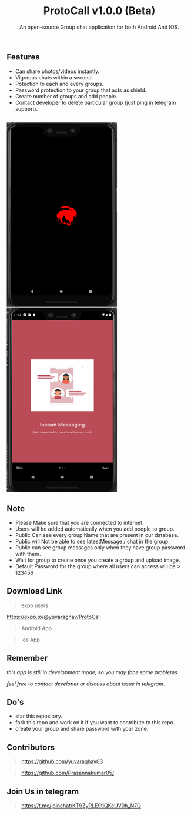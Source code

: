 <h1 align="center">ProtoCall v1.0.0 (Beta) </h1>
<p align="center">An open-source Group chat application for both Android And IOS.</p><br>

## Features
- Can share photos/videos instantly.
- Vigorous chats within a second.
- Potection to each and every groups.
- Password protection to your group that acts as shield.
- Create number of groups and add people.
- Contact developer to delete particular group (just ping in telegram support).

## 
<div style="flexdirection:'row'">
<img src="/assets/splash.png" width="300" height="500"/>
<img src="/assets/appdemo.png" width="300" height="500" />
</div>


## Note
  
- Please Make sure that you are connected to internet.
- Users will be added automatically when you add people to group.
- Public Can see every group Name that are present in our database.
- Public will Not be able to see latestMessage / chat in the group.
- Public can see group messages only when they have group password with them.
- Wait for group to create once you create a group and upload image.
- Default Password for the group where all users can access will be > 123456


## Download Link
> expo users

  https://expo.io/@yuvaraghav/ProtoCall
 
> Android App
  
  
> Ios App


## Remember
*this app is still in development mode, so you may face some problems*.

*feel free to contact developer or discuss about issue in telegram*.

## Do's
- star this repository.
- fork this repo and work on it if you want to contribute to this repo.
- create your group and share password with your zone.

## Contributors
> https://github.com/yuvaraghav03

> https://github.com/Prasannakumar05/

## Join Us in telegram
> https://t.me/joinchat/KT9ZyRLE9tlQKcUV0h_N7Q

